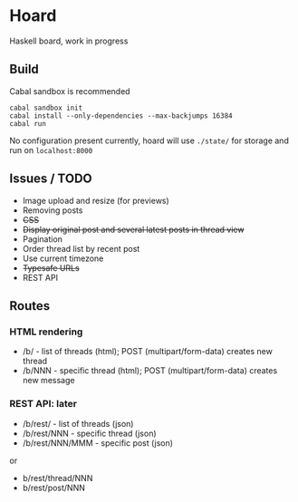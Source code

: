 # Hoard

Haskell board, work in progress

## Build

Cabal sandbox is recommended
```
cabal sandbox init
cabal install --only-dependencies --max-backjumps 16384
cabal run
```
No configuration present currently,
hoard will use `./state/` for storage and run on `localhost:8000`

## Issues / TODO
 * Image upload and resize (for previews)
 * Removing posts
 * ~~CSS~~
 * ~~Display original post and several latest posts in thread view~~
 * Pagination
 * Order thread list by recent post
 * Use current timezone
 * ~~Typesafe URLs~~
 * REST API

## Routes

### HTML rendering

 * /b/ - list of threads (html);
   POST (multipart/form-data) creates new thread
 * /b/NNN - specific thread (html);
   POST (multipart/form-data) creates new message

### REST API: later

 * /b/rest/ - list of threads (json)
 * /b/rest/NNN - specific thread (json)
 * /b/rest/NNN/MMM - specific post (json)

or
 * b/rest/thread/NNN
 * b/rest/post/NNN
